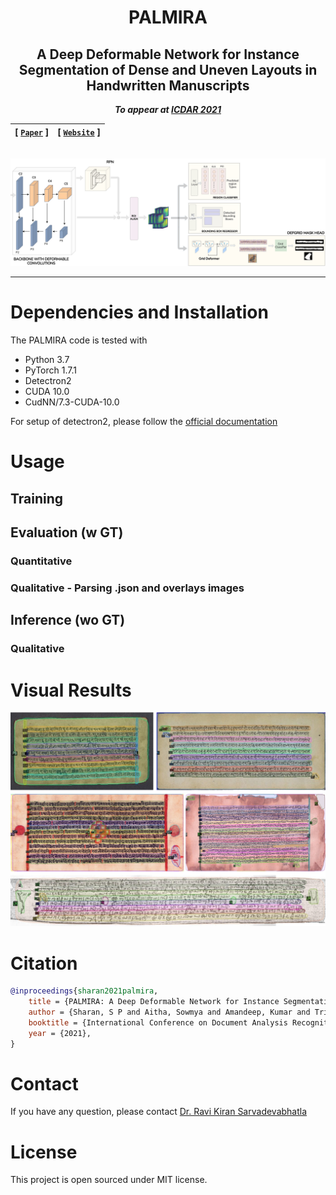 <div align="center">

# PALMIRA

## A Deep Deformable Network for Instance Segmentation of Dense and Uneven Layouts in Handwritten Manuscripts

**_To appear at [ICDAR 2021](https://icdar2021.org/)_**

| **[ [```Paper```](<>) ]** | **[ [```Website```](<https://ihdia.iiit.ac.in/Palmira/>) ]** |
|:-------------------:|:-------------------:|

<br>

<img src="assets/Palmira-Arch-Crop.jpg">

---

</div>

<!-- # Getting the Dataset
> Will be released soon! -->

# Dependencies and Installation
The PALMIRA code is tested with 
- Python 3.7
- PyTorch 1.7.1
- Detectron2
- CUDA 10.0
- CudNN/7.3-CUDA-10.0

For setup of detectron2, please follow the [official documentation](https://detectron2.readthedocs.io/en/latest/tutorials/install.html)

# Usage
## Training

## Evaluation (w GT)
### Quantitative
### Qualitative - Parsing .json and overlays images

## Inference (wo GT)
### Qualitative

# Visual Results
![visual results](assets/Qualitative.png)

# Citation
```bibtex
@inproceedings{sharan2021palmira,
    title = {PALMIRA: A Deep Deformable Network for Instance Segmentation of Dense and Uneven Layouts in Handwritten Manuscripts},
    author = {Sharan, S P and Aitha, Sowmya and Amandeep, Kumar and Trivedi, Abhishek and Augustine, Aaron and Sarvadevabhatla, Ravi Kiran},
    booktitle = {International Conference on Document Analysis Recognition, {ICDAR} 2021},
    year = {2021},
}
```

# Contact
If you have any question, please contact [Dr. Ravi Kiran Sarvadevabhatla](mailto:ravi.kiran@iiit.ac.in.)

# License
This project is open sourced under MIT license.